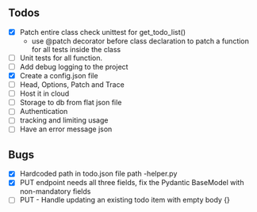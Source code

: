 ## Todos
- [x] Patch entire class check unittest for get_todo_list()
  - use @patch decorator before class declaration to patch a function for all tests inside the class
- [ ] Unit tests for all function.
- [ ] Add debug logging to the project
- [x] Create a config.json file
- [ ] Head, Options, Patch and Trace
- [ ] Host it in cloud
- [ ] Storage to db from flat json file
- [ ] Authentication 
- [ ] tracking and limiting usage 
- [ ] Have an error message json

## Bugs

- [x] Hardcoded path in todo.json file path -helper.py 
- [x] PUT endpoint needs all three fields, fix the Pydantic BaseModel with non-mandatory fields
- [ ] PUT - Handle updating an existing todo item with empty body {} 
